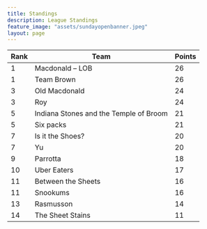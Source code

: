 ```yaml
---
title: Standings
description: League Standings
feature_image: "assets/sundayopenbanner.jpeg"
layout: page
---
```


|Rank|Team|Points|
|---|---|---|
1|Macdonald – LOB|26
1|Team Brown|26
3|Old Macdonald|24
3|Roy|24
5|Indiana Stones and the Temple of Broom|21
5|Six packs|21
7|Is it the Shoes?|20
7|Yu|20
9|Parrotta|18
10|Uber Eaters|17
11|Between the Sheets|16
11|Snookums|16
13|Rasmusson|14
14|The Sheet Stains|11
